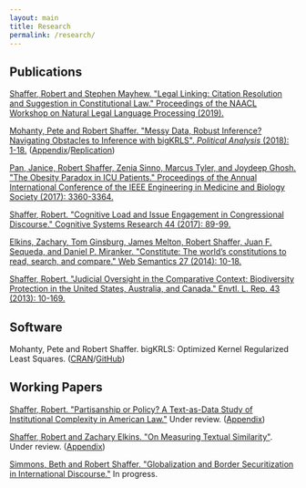 ```yaml
---
layout: main
title: Research
permalink: /research/
---
```


<h2>Publications</h2>
<a href="/_includes/Legal_Linking.pdf" target="_blank">Shaffer, Robert and Stephen Mayhew. "Legal Linking: Citation Resolution and Suggestion in Constitutional Law." Proceedings of the NAACL Workshop on Natural Legal Language Processing (2019). </a>

<a href="/_includes/mohanty_shaffer_bigkrls_paper.pdf" target="_blank">Mohanty, Pete and Robert Shaffer. "Messy Data, Robust Inference? Navigating Obstacles to Inference with bigKRLS". <em>Political Analysis</em> (2018): 1-18.</a> (<a href="/_includes/mohanty_shaffer_appendix.pdf" target="_blank">Appendix</a>/<a href="https://doi.org/10.7910/DVN/A785G7" target="_blank">Replication</a>)

<a href="/_includes/obesity-paradox.pdf" target="_blank"> Pan, Janice, Robert Shaffer, Zenia Sinno, Marcus Tyler, and Joydeep Ghosh. "The Obesity Paradox in ICU Patients." Proceedings of the Annual International Conference of the IEEE Engineering in Medicine and Biology Society (2017): 3360-3364. </a>

<a href="/_includes/cognitive-load-issue.pdf" target="_blank"> Shaffer, Robert. "Cognitive Load and Issue Engagement in Congressional Discourse." Cognitive Systems Research 44 (2017): 89-99. </a>

<a href="/_includes/constitute_semantics.pdf" target="_blank">Elkins, Zachary, Tom Ginsburg, James Melton, Robert Shaffer, Juan F. Sequeda, and Daniel P. Miranker. "Constitute: The world’s constitutions to read, search, and compare." Web Semantics 27 (2014): 10-18.</a>

<a href="/_includes/biodiversity_oversight.pdf" target="_blank">Shaffer, Robert. "Judicial Oversight in the Comparative Context: Biodiversity Protection in the United States, Australia, and Canada." Envtl. L. Rep. 43 (2013): 10-169.</a>

<h2>Software</h2>
Mohanty, Pete and Robert Shaffer. bigKRLS: Optimized Kernel Regularized Least Squares. (<a href="https://cran.r-project.org/web/packages/bigKRLS/index.html" target="_blank">CRAN</a>/<a href="https://github.com/rdrr1990/bigKRLS" target="_blank">GitHub</a>)


<h2>Working Papers</h2>

<a href="/_includes/partisanship_policy.pdf" target="_blank">Shaffer, Robert. "Partisanship or Policy? A Text-as-Data Study of
Institutional Complexity in American Law."</a> Under review. (<a href="_includes/partisanship_policy_appendix.pdf" target="_blank">Appendix</a>)

<a href="/_includes/On_Measuring_Textual_Similarity__JOP_.pdf" target="_blank">Shaffer, Robert and Zachary Elkins. "On Measuring Textual Similarity"</a>. Under review. (<a href="_includes/Similarity_Appendix.pdf" target="_blank">Appendix</a>)

<a href="/_includes/border-sentiments.docx" target="_blank">Simmons, Beth and Robert Shaffer. "Globalization and Border Securitization in International Discourse."</a> In progress.

